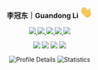  <h3 align="center">李冠东｜Guandong Li <img src="./resources/Hi.gif" width="29px"> </h3>
</p>


<p align="center">
    <a href="https://github.com/leeguandong">
        <img src="https://visitor-badge.laobi.icu/badge?page_id=https://github.com/leeguandong" align="bottom"/>
    </a>
    <a href="https://github.com/leeguandong">
        <img src="https://img.shields.io/badge/dynamic/json?url=https%3A%2F%2Fapi.swo.moe%2Fstats%2Fgithub%2Fleeguandong&query=count&color=181717&label=GitHub&labelColor=282c34&logo=github&suffix=+follows&cacheSeconds=3600" align="bottom"/>
    </a>
    <a href="https://liguandong.blog.csdn.net">
        <img src="https://img.shields.io/badge/CSDN-11306%20%E5%85%B3%E6%B3%A8-red" align="bottom"/>
    </a>
    <a href="https://scholar.google.com/citations?user=on_b6MMAAAAJ">
        <img src="https://img.shields.io/badge/Google%20Scholar%20Citations-352-yellow" align="bottom"/>
    </a>
    <a href="https://openart.ai/workflows/profile/leeguandong">
        <img src="https://img.shields.io/badge/OpenArt%20Downloads-14400-green" align="bottom"/>
    </a>
</p>


<p align="center">
  <a href="https://scholar.google.com/citations?user=on_b6MMAAAAJ"><img src="https://img.shields.io/badge/Google%20Scholar-4285F4.svg?style=for-the-badge&logo=Google-Scholar&logoColor=white" align="bottom"/></a>
  <a href="https://www.zhihu.com/people/li-xin-52-81"><img src="https://img.shields.io/badge/Zhihu-0084FF.svg?style=for-the-badge&logo=Zhihu&logoColor=white" align="bottom"/></a>
  <a href="https://liguandong.blog.csdn.net"><img src="https://img.shields.io/badge/Kaggle-20BEFF.svg?style=for-the-badge&logo=Kaggle&logoColor=white" align="bottom"/></a>
  <a href="https://leeguandong.github.io/"><img src="https://img.shields.io/badge/Website-FF5722.svg?style=for-the-badge&logo=About.me&logoColor=white" align="bottom"/></a>
</p>

<p align="center">  
  <img src="https://github-profile-summary-cards.vercel.app/api/cards/profile-details?username=leeguandong&theme=nord_bright" alt="Profile Details">
  <img src="https://github-profile-summary-cards.vercel.app/api/cards/stats?username=leeguandong&theme=nord_bright" alt="Statistics">
  <!-- <img src="https://github-readme-stats.vercel.app/api?username=leeguandong&show_icons=true" alt="Statistics" /> -->
  <!-- <img src="https://github-profile-summary-cards.vercel.app/api/cards/repos-per-language?username=leeguandong&theme=nord_bright" alt="Repositories per Language"> -->
  <!-- <img src="https://github-profile-summary-cards.vercel.app/api/cards/most-commit-language?username=leeguandong&theme=nord_bright" alt="Most Commits Language" style="display:none;">  -->
</p>


